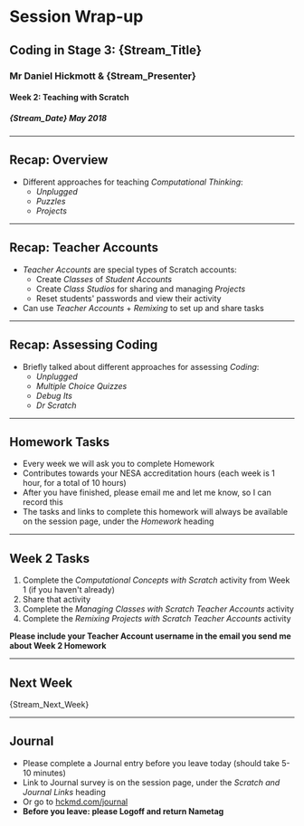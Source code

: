 # Session Wrap-up

## Coding in Stage 3: {Stream_Title}

### Mr Daniel Hickmott & {Stream_Presenter}

#### Week 2: Teaching with Scratch

##### {Stream_Date} May 2018

---

## Recap: Overview

- Different approaches for teaching *Computational Thinking*: 
	- *Unplugged*
	- *Puzzles*
	- *Projects*

---

## Recap: Teacher Accounts

- *Teacher Accounts* are special types of Scratch accounts:
	- Create *Classes* of *Student Accounts*
	- Create *Class Studios* for sharing and managing *Projects*
	- Reset students' passwords and view their activity
- Can use *Teacher Accounts* + *Remixing* to set up and share tasks

---

## Recap: Assessing Coding

- Briefly talked about different approaches for assessing *Coding*:
	- *Unplugged*
	- *Multiple Choice Quizzes*
	- *Debug Its*
	- *Dr Scratch*

---

## Homework Tasks

- Every week we will ask you to complete Homework
- Contributes towards your NESA accreditation hours (each week is 1 hour, for a total of 10 hours)
- After you have finished, please email me and let me know, so I can record this
- The tasks and links to complete this homework will always be available on the session page, under the *Homework* heading 	

---

## Week 2 Tasks

1. Complete the *Computational Concepts with Scratch* activity from Week 1 (if you haven't already)
2. Share that activity
3. Complete the *Managing Classes with Scratch Teacher Accounts* activity
4. Complete the *Remixing Projects with Scratch Teacher Accounts* activity

**Please include your Teacher Account username in the email you send me about Week 2 Homework**


---

## Next Week

{Stream_Next_Week}

---

## Journal

- Please complete a Journal entry before you leave today (should take 5-10 minutes)
- Link to Journal survey is on the session page, under the *Scratch and Journal Links* heading
- Or go to [hckmd.com/journal](hckmd.com/journal)
- **Before you leave: please Logoff and return Nametag**
